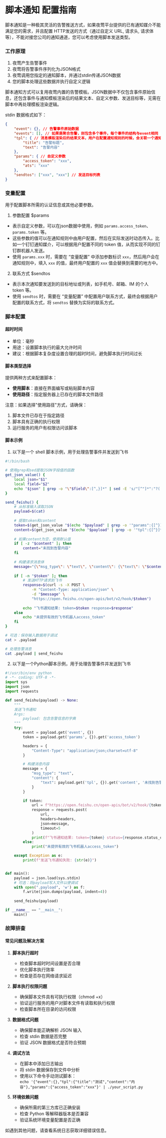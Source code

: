 # 脚本通知 配置指南
脚本通知是一种极其灵活的告警推送方式，如果夜莺平台提供的已有通知媒介不能满足您的需求，并且配置 HTTP发送的方式（通过自定义 URL, 请求头, 请求体等），不能对接您公司的通知通道，您可以考虑使用脚本发送类型。

### 工作原理
1. 夜莺产生告警事件
2. 夜莺将告警事件序列化为JSON格式
3. 夜莺调用您指定的通知脚本，并通过stdin传递JSON数据
4. 您的脚本处理这些数据并执行自定义逻辑

脚本通知方式可以复用夜莺内置的告警模板。JSON数据中不仅包含事件原始信息，还包含事件与通知模板渲染后的结果文本、自定义参数、发送目标等，无需在脚本中再处理模板渲染逻辑。

stdin 数据格式如下：

```json
{
    "event": {}, // 告警事件原始数据
    "events": [], // 如果是聚合告警，则包含多个事件，每个事件的结构与event相同
    "tpl": { // 消息模板渲染后的结果文本，用户在配置通知规则的时候，会关联一个通知模板
        "title": "告警标题",
        "text": "告警内容"
    },
    "params": { // 自定义参数
        "access_token": "xxx",
        "ats": "xxx"
    },
    "sendtos": ["xxx", "xxx"] // 发送目标列表
}
```

### 变量配置
用于配置脚本所需的认证信息或其他必要参数。
1. 参数配置 $params

- 表示自定义参数，可以在json数据中使用，例如 `params.access_token`、`params.token` 等。
- 这些参数的值可以在通知规则中由用户配置，然后在实际发送时动态传入。比如一个钉钉通知媒介，可以根据用户配置不同的 token 值，从而实现不同的钉钉群机器人发送。
- 使用 `params.xxx` 时，需要在 “变量配置” 中添加参数标识 `xxx`，然后用户会在通知规则中，填入 `xxx` 的值，最终用户配置的 `xxx` 值会替换到需要的地方中。

2. 联系方式 $sendtos

- 表示本次通知要发送到的目标地址或列表，如手机号、邮箱、IM 的个人 token 等。
- 使用 `sendtos` 时，需要在 “变量配置” 中配置用户联系方式，最终会根据用户配置的联系方式，将 `sendtos` 替换为实际的联系方式。

### 脚本配置

#### 超时时间
- 单位：毫秒
- 用途：设置脚本执行的最大允许时间
- 建议：根据脚本复杂度设置合理的超时时间，避免脚本执行时间过长

#### 脚本类型选择
提供两种方式来配置脚本：

- **使用脚本**：直接在界面编写或粘贴脚本内容
- **使用路径**：指定服务器上已存在的脚本文件路径


注意：如果选择"使用路径"方式，请确保：
1. 脚本文件已存在于指定路径
2. 脚本具有正确的执行权限
3. 运行服务的用户有权限访问该脚本

#### 脚本示例
1. 以下是一个 shell 脚本示例，用于处理告警事件并发送到飞书
```bash
#!/bin/bash

# 使用grep和sed提取JSON字段值的函数
get_json_value() {
    local json="$1"
    local field="$2"
    echo "$json" | grep -o "\"$field\":[^,}]*" | sed -E 's/"[^"]*":"?([^",}]*)"?.*/\1/'
}

send_feishu() {
    # 从标准输入读取JSON
    payload=$(cat)
    
    # 提取token和content
    token=$(get_json_value "$(echo "$payload" | grep -o '"params":{[^}]*}')" "access_token")
    content=$(get_json_value "$(echo "$payload" | grep -o '"tpl":{[^}]*}')" "content")
    
    # 如果content为空，使用默认值
    if [ -z "$content" ]; then
        content="未找到告警内容"
    fi
    
    # 构建请求消息体
    message="{\"msg_type\": \"text\", \"content\": {\"text\": \"$content\"}}"
    
    if [ -n "$token" ]; then
        # 发送HTTP请求到飞书
        response=$(curl -s -X POST \
            -H "Content-Type: application/json" \
            -d "$message" \
            "https://open.feishu.cn/open-apis/bot/v2/hook/$token")
        
        echo "飞书通知结果: token=$token response=$response"
    else
        echo "未提供有效的飞书机器人access_token"
    fi
}

# 可选：保存输入数据用于调试
cat > .payload

# 处理告警消息
cat .payload | send_feishu
```     

2. 以下是一个Python脚本示例，用于处理告警事件并发送到飞书
```python
#!/usr/bin/env python
# -*- coding: UTF-8 -*-
import sys
import json
import requests

def send_feishu(payload) -> None:
    """
    发送飞书通知
    Args:
        payload: 包含告警信息的字典
    """
    try:
        event = payload.get('event', {})
        token = payload.get('params', {}).get('access_token')

        headers = {
            "Content-Type": "application/json;charset=utf-8"
        }

        # 构建消息内容
        message = {
            "msg_type": "text",
            "content": {
                "text": payload.get('tpl', {}).get('content', '未找到告警内容')
            }
        }

        if token:
            url = f"https://open.feishu.cn/open-apis/bot/v2/hook/{token}"
            response = requests.post(
                url, 
                headers=headers, 
                json=message,
                timeout=5
            )
            print(f"飞书通知结果: token={token} status={response.status_code} response={response.text}")
        else:
            print("未提供有效的飞书机器人access_token")

    except Exception as e:
        print(f"发送飞书通知失败: {str(e)}")


def main():
    payload = json.load(sys.stdin)
    # 可选：将payload写入文件以便调试
    with open(".payload", 'w') as f:
        f.write(json.dumps(payload, indent=4))
    
    send_feishu(payload)

if __name__ == "__main__":
    main()
```     

### 故障排查

#### 常见问题及解决方案

1. **脚本执行超时**
   - 检查脚本超时时间设置是否合理
   - 优化脚本执行效率
   - 检查是否存在网络请求延迟

2. **脚本执行权限问题**
   - 确保脚本文件具有可执行权限（chmod +x）
   - 验证运行服务的用户对脚本文件有读取和执行权限
   - 检查脚本所在目录的访问权限

3. **数据格式问题**
   - 确保脚本能正确解析 JSON 输入
   - 检查 stdin 数据是否完整
   - 验证 JSON 数据格式是否符合预期

4. **调试方法**
   - 在脚本中添加日志输出
   - 将 stdin 数据保存到文件中分析
   - 使用以下命令手动测试脚本：   
```echo '{"event":{},"tpl":{"title":"测试","content":"内容"},"params":{"access_token":"xxx"}' | ./your_script.py```

5. **环境依赖问题**
   - 确保所需的第三方库已正确安装
   - 检查 Python 等解释器版本是否兼容
   - 验证系统环境变量配置是否正确

如遇到其他问题，请查看系统日志获取详细错误信息。
